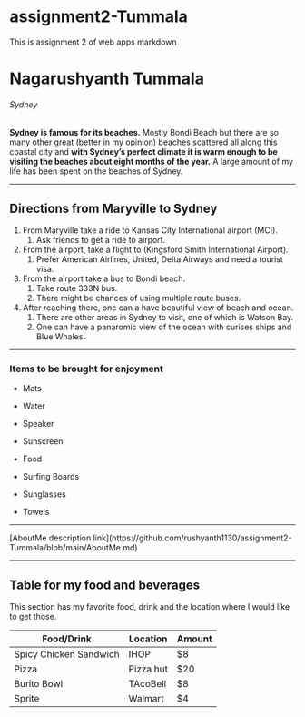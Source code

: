 # assignment2-Tummala
This is assignment 2 of web apps markdown
# Nagarushyanth Tummala 
###### Sydney ######
**Sydney is famous for its beaches.** Mostly Bondi Beach but there are so many other great (better in my opinion) beaches scattered all along this coastal city and **with Sydney’s perfect climate it is warm enough to be visiting the beaches about eight months of the year.** A large amount of my life has been spent on the beaches of Sydney.

*******
## Directions from Maryville to Sydney

1. From Maryville take a ride to Kansas City International airport (MCI).
    1. Ask friends to get a ride to airport.
2. From the airport, take a flight to (Kingsford Smith International Airport).
    1. Prefer American Airlines, United, Delta Airways and need a tourist visa.
3. From the airport take a bus to Bondi beach.
    1. Take route 333N bus.
    2. There might be chances of using multiple route buses.
4. After reaching there, one can a have beautiful view of beach and ocean.
    1. There are other areas in Sydney to visit, one of which is Watson Bay. 
    2. One can have a panaromic view of the ocean with curises ships and Blue Whales. 
*******
### Items to be brought for enjoyment
* Mats
+ Water
- Speaker
* Sunscreen
+ Food
* Surfing Boards
- Sunglasses
* Towels
<hr />
[AboutMe description link](https://github.com/rushyanth1130/assignment2-Tummala/blob/main/AboutMe.md)

<hr />

## Table for my food and beverages ##

This section has my favorite food, drink and the location where I would like to get those.

| Food/Drink             | Location  | Amount |
| ---------------------- | --------- | ------ |
| Spicy Chicken Sandwich | IHOP      | $8     |
| Pizza                  | Pizza hut | $20    |
| Burito Bowl            | TAcoBell  | $8     |
| Sprite                 | Walmart   | $4     |
